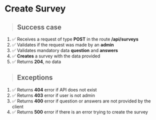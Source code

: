 # Create Survey

> ## Success case

1. ✅ Receives a request of type **POST** in the route **/api/surveys**
2. ✅ Validates if the request was made by an **admin**
3. ✅ Validates mandatory data **question** and **answers**
4. ✅ **Creates** a survey with the data provided
5. ✅ Returns **204**, no data

> ## Exceptions

1. ✅ Returns **404** error if API does not exist
2. ✅ Returns **403** error if user is not admin
3. ✅ Returns **400** error if question or answers are not provided by the client
4. ✅ Returns **500** error if there is an error trying to create the survey